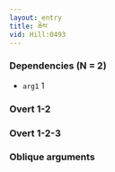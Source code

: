 ```yaml
---
layout: entry
title: ཆེས་
vid: Hill:0493
---
```

### Dependencies (N = 2)
* `arg1` 1


### Overt 1-2


### Overt 1-2-3


### Oblique arguments
